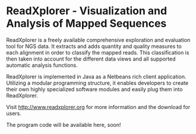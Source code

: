ReadXplorer - Visualization and Analysis of Mapped Sequences
===========

ReadXplorer is a freely available comprehensive exploration and evaluation tool for NGS data. It extracts and adds quantity and quality measures to each alignment in order to classify the mapped reads. This classification is then taken into account for the different data views and all supported automatic analysis functions.

ReadXplorer is implemented in Java as a Netbeans rich client application. Utilizing a modular programming structure, it enables developers to create their own highly specialized software modules and easily plug them into ReadXplorer.

Visit http://www.readxplorer.org for more information and the download for users.

The program code will be available here, soon!
